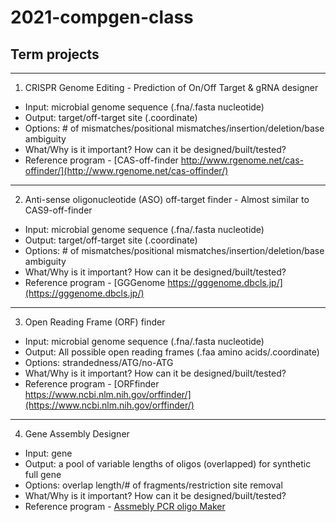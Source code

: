 # 2021-compgen-class

## Term projects

---
1. CRISPR Genome Editing - Prediction of On/Off Target & gRNA designer
- Input: microbial genome sequence (.fna/.fasta nucleotide)
- Output: target/off-target site (.coordinate)
- Options: # of mismatches/positional mismatches/insertion/deletion/base ambiguity
- What/Why is it important? How can it be designed/built/tested? 
- Reference program - [CAS-off-finder http://www.rgenome.net/cas-offinder/](http://www.rgenome.net/cas-offinder/)

---
2. Anti-sense oligonucleotide (ASO) off-target finder - Almost similar to CAS9-off-finder
- Input: microbial genome sequence (.fna/.fasta nucleotide)
- Output: target/off-target site (.coordinate)
- Options: # of mismatches/positional mismatches/insertion/deletion/base ambiguity
- What/Why is it important? How can it be designed/built/tested? 
- Reference program - [GGGenome https://gggenome.dbcls.jp/](https://gggenome.dbcls.jp/)

---
3. Open Reading Frame (ORF) finder
- Input: microbial genome sequence (.fna/.fasta nucleotide)
- Output: All possible open reading frames (.faa amino acids/.coordinate)
- Options: strandedness/ATG/no-ATG
- What/Why is it important? How can it be designed/built/tested?
- Reference program - [ORFfinder https://www.ncbi.nlm.nih.gov/orffinder/](https://www.ncbi.nlm.nih.gov/orffinder/)

---
4. Gene Assembly Designer
- Input: gene
- Output: a pool of variable lengths of oligos (overlapped) for synthetic full gene
- Options: overlap length/# of fragments/restriction site removal
- What/Why is it important? How can it be designed/built/tested?
- Reference program - [Assmebly PCR oligo Maker](https://academic.oup.com/nar/article/33/suppl_2/W521/2505480)

